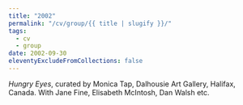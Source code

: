 ```yaml
---
title: "2002"
permalink: "/cv/group/{{ title | slugify }}/"
tags:
  - cv
  - group
date: 2002-09-30
eleventyExcludeFromCollections: false
---
```


<em>Hungry Eyes</em>, curated by Monica Tap, Dalhousie Art Gallery, Halifax, Canada. With Jane Fine, Elisabeth McIntosh, Dan Walsh etc. 